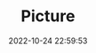 ---
weight: 1
images:
- /images/edited/37.jpeg
title: Picture
date: 2022-10-24 22:59:53
tags:
- luminar
- work
---